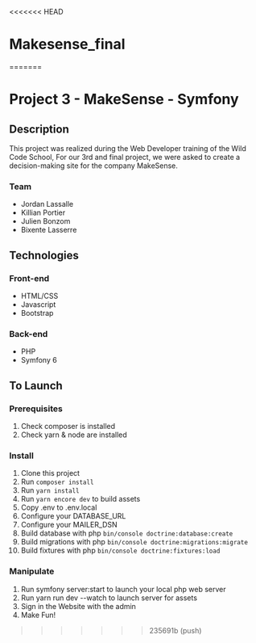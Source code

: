 <<<<<<< HEAD
# Makesense_final
=======
# Project 3 - MakeSense - Symfony

## Description

This project was realized during the Web Developer training of the Wild Code School,
For our 3rd and final project, we were asked to create a decision-making site for the company MakeSense.

### Team

- Jordan Lassalle
- Killian Portier
- Julien Bonzom
- Bixente Lasserre

## Technologies

### Front-end

- HTML/CSS
- Javascript
- Bootstrap

### Back-end

- PHP
- Symfony 6

## To Launch

### Prerequisites

1. Check composer is installed
2. Check yarn & node are installed

### Install

1. Clone this project
2. Run `composer install`
3. Run `yarn install`
4. Run `yarn encore dev` to build assets
5. Copy .env to .env.local
6. Configure your DATABASE_URL
7. Configure your MAILER_DSN
8. Build database with php `bin/console doctrine:database:create`
9. Build migrations with php `bin/console doctrine:migrations:migrate`
10. Build fixtures with php `bin/console doctrine:fixtures:load`


### Manipulate

1. Run symfony server:start to launch your local php web server
2. Run yarn run dev --watch to launch server for assets
3. Sign in the Website with the admin
4. Make Fun!
>>>>>>> 235691b (push)
